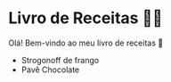 # Livro de Receitas :man_cook:

Olá! Bem-vindo ao meu livro de receitas :wave:

- Strogonoff de frango
- Pavê Chocolate

